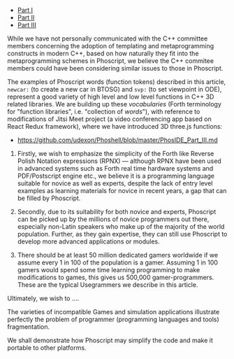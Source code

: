 
- [Part I](https://github.com/udexon/Usegrammer/blob/master/Phos_BTOSG_I.md)
- [Part II](https://github.com/udexon/Usegrammer/blob/master/Phos_BTOSG_II.md)
- [Part III](https://github.com/udexon/Usegrammer/blob/master/Phos_BTOSG_III.md)


While we have not personally communicated with the C++ committee members concerning the adoption of templating and metaprogramming constructs in modern C++, based on how naturally they fit into the metaprogramming schemes in Phoscript, we believe the C++ commitee members could have been considering similar issues to those in Phoscript.

The examples of Phoscript words (function tokens) described in this article, `newcar:` (to create a new car in BTOSG) and `svp:` (to set viewpoint in ODE), represent a good variety of high level and low level functions in C++ 3D related libraries. We are building up these _vocabularies_ (Forth terminology for "function libraries", i.e. "collection of _words_"), with reference to modifications of Jitsi Meet project (a video conferencing app based on React Redux framework), where we have introduced 3D three.js functions:

- https://github.com/udexon/Phoshell/blob/master/PhosIDE_Part_III.md

1. Firstly, we wish to emphasize the simplicity of the Forth like Reverse Polish Notation expressions (RPNX) &mdash; although RPNX have been used in advanced systems such as Forth real time hardware systems and PDF/Postscript engine etc., we believe it is a programming language suitable for novice as well as experts, despite the lack of entry level examples as learning materials for novice in recent years, a gap that can be filled by Phoscript.

2. Secondly, due to its suitability for both novice and experts, Phoscript can be picked up by the millions of novice programmers out there, especially non-Latin speakers who make up of the majority of the world population. Further, as they gain expertise, they can still use Phoscript to develop more advanced applications or modules.

3. There should be at least 50 million dedicated gamers worldwide if we assume every 1 in 100 of the population is a gamer. Assuming 1 in 100 gamers would spend some time learning programming to make modifications to games, this gives us 500,000 gamer-programmers. These are the typical Usegrammers we describe in this article. 

Ultimately, we wish to ....


The varieties of incompatible Games and simulation applications illustrate perfectly the problem of programmer (programming languages and tools) fragmentation. 

We shall demonstrate how Phoscript may simplify the code and make it portable to other platforms.
